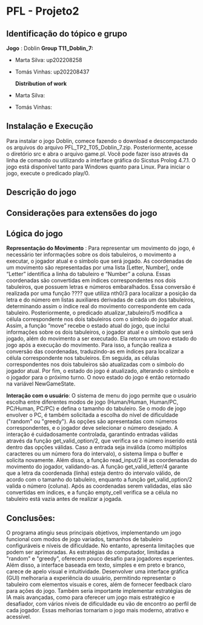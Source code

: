 # PFL - Projeto2
## Identificação do tópico e grupo
**Jogo** : Doblin
**Group T11_Doblin_7:**
- Marta Silva: up202208258
- Tomás Vinhas: up202208437

  **Distribution of work**
- Marta Silva:
- Tomás Vinhas:

## Instalação e Execução
Para instalar o jogo Doblin, comece fazendo o download e descompactando os arquivos do arquivo PFL_TP2_T05_Doblin_7.zip. Posteriormente, acesse o diretório src e abra o arquivo game.pl. Você pode fazer isso através da linha de comando ou utilizando a interface gráfica do Sicstus Prolog 4.7.1. O jogo está disponível tanto para Windows quanto para Linux. Para iniciar o jogo, execute o predicado play/0.

## Descrição do jogo

## Considerações para extensões do jogo

## Lógica do jogo
**Representação do Movimento** : Para representar um movimento do jogo, é necessário ter informações sobre os dois tabuleiros, o movimento a executar, o jogador atual e o símbolo que será jogado. As coordenadas de um movimento são representadas por uma lista [Letter, Number], onde “Letter” identifica a linha do tabuleiro e “Number” a coluna. Essas coordenadas são convertidas em índices correspondentes nos dois tabuleiros, que possuem letras e números embaralhados. Essa conversão é realizada por uma função ???? que utiliza nth0/3 para localizar a posição da letra e do número em listas auxiliares derivadas de cada um dos tabuleiros, determinando assim o índice real do movimento correspondente em cada tabuleiro. Posteriormente, o predicado atualizar_tabuleiro/5 modifica a célula correspondente nos dois tabuleiros com o símbolo do jogador atual.
Assim, a função “move” recebe o estado atual do jogo, que inclui informações sobre os dois tabuleiros, o jogador atual e o símbolo que será jogado, além do movimento a ser executado. Ela retorna um novo estado do jogo após a execução do movimento.
Para isso, a função realiza a conversão das coordenadas, traduzindo-as em índices para localizar a célula correspondente nos tabuleiros. Em seguida, as células correspondentes nos dois tabuleiros são atualizadas com o símbolo do jogador atual. Por fim, o estado do jogo é atualizado, alterando o símbolo e o jogador para o próximo turno. O novo estado do jogo é então retornado na variável NewGameState.

**Interação com o usuário**:  O sistema de menu do jogo permite que o usuário escolha entre diferentes modos de jogo (Human/Human, Human/PC, PC/Human, PC/PC) e defina o tamanho do tabuleiro. Se o modo de jogo envolver o PC, é também solicitada a escolha do nível de dificuldade ("random" ou "greedy"). As opções são apresentadas com números correspondentes, e o jogador deve selecionar o número desejado. A interação é cuidadosamente controlada, garantindo entradas válidas através da função get_valid_option/2, que verifica se o número inserido está dentro das opções válidas. Caso a entrada seja inválida (como múltiplos caracteres ou um número fora do intervalo), o sistema limpa o buffer e solicita novamente.
Além disso, a função read_input/2 lê as coordenadas do movimento do jogador, validando-as. A função get_valid_letter/4 garante que a letra da coordenada (linha) esteja dentro do intervalo válido, de acordo com o tamanho do tabuleiro, enquanto a função get_valid_option/2 valida o número (coluna). Após as coordenadas serem validadas, elas são convertidas em índices, e a função empty_cell verifica se a célula no tabuleiro está vazia antes de realizar a jogada.

## Conclusões:
O programa atingiu seus principais objetivos, implementando um jogo funcional com modos de jogo variados, tamanhos de tabuleiro configuráveis e níveis de dificuldade. No entanto, apresenta limitações que podem ser aprimoradas. As estratégias do computador, limitadas a "random" e "greedy", oferecem pouco desafio para jogadores experientes. Além disso, a interface baseada em texto, simples e em preto e branco, carece de apelo visual e intuitividade.
Desenvolver uma interface gráfica (GUI) melhoraria a experiência do usuário, permitindo representar o tabuleiro com elementos visuais e cores, além de fornecer feedback claro para ações do jogo. Também seria importante implementar estratégias de IA mais avançadas, como para oferecer um jogo mais estratégico e desafiador, com vários níveis de dificuldade eu vão de encontro ao perfil de cada jogador. Essas melhorias tornariam o jogo mais moderno, atrativo e acessível.

